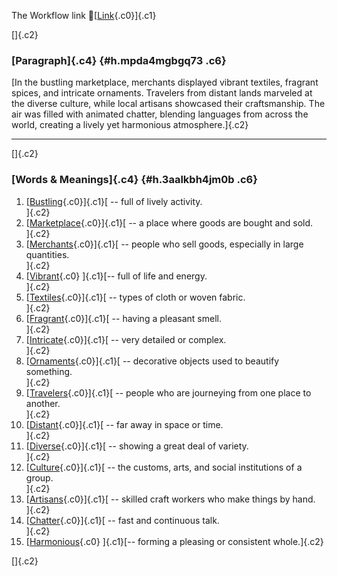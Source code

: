 The Workflow link
👏[[Link](https://www.google.com/url?q=http://www.google.com&sa=D&source=editors&ust=1759153581052847&usg=AOvVaw3UD9DhSwvM9Re3aPcTYppd){.c0}]{.c1}

[]{.c2}

### [Paragraph]{.c4} {#h.mpda4mgbgq73 .c6}

[In the bustling marketplace, merchants displayed vibrant textiles,
fragrant spices, and intricate ornaments. Travelers from distant lands
marveled at the diverse culture, while local artisans showcased their
craftsmanship. The air was filled with animated chatter, blending
languages from across the world, creating a lively yet harmonious
atmosphere.]{.c2}

------------------------------------------------------------------------

[]{.c2}

### [Words & Meanings]{.c4} {#h.3aalkbh4jm0b .c6}

1.  [[Bustling](https://www.google.com/url?q=http://www.google.com&sa=D&source=editors&ust=1759153581053513&usg=AOvVaw1HXlRowvhA2ST1xZzl4BzU){.c0}]{.c1}[ --
    full of lively activity.\
    ]{.c2}
2.  [[Marketplace](https://www.google.com/url?q=http://www.google.com&sa=D&source=editors&ust=1759153581053644&usg=AOvVaw3cCPt49uYL2QnUM4Ua0eUs){.c0}]{.c1}[ --
    a place where goods are bought and sold.\
    ]{.c2}
3.  [[Merchants](https://www.google.com/url?q=http://www.google.com&sa=D&source=editors&ust=1759153581053764&usg=AOvVaw3YQTtg2XwsRzbyTGLu8FGr){.c0}]{.c1}[ --
    people who sell goods, especially in large quantities.\
    ]{.c2}
4.  [[Vibrant](https://www.google.com/url?q=http://www.google.com&sa=D&source=editors&ust=1759153581053886&usg=AOvVaw101C69Z_VIjc231mIoOoVv){.c0}
    ]{.c1}[-- full of life and energy.\
    ]{.c2}
5.  [[Textiles](https://www.google.com/url?q=http://www.google.com&sa=D&source=editors&ust=1759153581053981&usg=AOvVaw2mlq3cDmqDBQ8QcW2hyLRo){.c0}]{.c1}[ --
    types of cloth or woven fabric.\
    ]{.c2}
6.  [[Fragrant](https://www.google.com/url?q=http://www.google.com&sa=D&source=editors&ust=1759153581054092&usg=AOvVaw1R6gxxHbHQXW7d2Te0hwsf){.c0}]{.c1}[ --
    having a pleasant smell.\
    ]{.c2}
7.  [[Intricate](https://www.google.com/url?q=http://www.google.com&sa=D&source=editors&ust=1759153581054188&usg=AOvVaw2zrlLyS3HYnClBt9NG0-2-){.c0}]{.c1}[ --
    very detailed or complex.\
    ]{.c2}
8.  [[Ornaments](https://www.google.com/url?q=http://www.google.com&sa=D&source=editors&ust=1759153581054284&usg=AOvVaw1Kiq98Gg4kYgVRSeA4A1rK){.c0}]{.c1}[ --
    decorative objects used to beautify something.\
    ]{.c2}
9.  [[Travelers](https://www.google.com/url?q=http://www.google.com&sa=D&source=editors&ust=1759153581054403&usg=AOvVaw19rN9vbvVtRyLz06ZFyFX5){.c0}]{.c1}[ --
    people who are journeying from one place to another.\
    ]{.c2}
10. [[Distant](https://www.google.com/url?q=http://www.google.com&sa=D&source=editors&ust=1759153581054523&usg=AOvVaw2lMoh487llFF0rD9mcstFv){.c0}]{.c1}[ --
    far away in space or time.\
    ]{.c2}
11. [[Diverse](https://www.google.com/url?q=http://www.google.com&sa=D&source=editors&ust=1759153581054617&usg=AOvVaw3gZDGj4tv3aCakGMRdhHVQ){.c0}]{.c1}[ --
    showing a great deal of variety.\
    ]{.c2}
12. [[Culture](https://www.google.com/url?q=http://www.google.com&sa=D&source=editors&ust=1759153581054716&usg=AOvVaw20X9k9eB1QirL4OlrsIXhq){.c0}]{.c1}[ --
    the customs, arts, and social institutions of a group.\
    ]{.c2}
13. [[Artisans](https://www.google.com/url?q=http://www.google.com&sa=D&source=editors&ust=1759153581054833&usg=AOvVaw2OMoO84mkqQV_fT0vzPqRM){.c0}]{.c1}[ --
    skilled craft workers who make things by hand.\
    ]{.c2}
14. [[Chatter](https://www.google.com/url?q=http://www.google.com&sa=D&source=editors&ust=1759153581054947&usg=AOvVaw2P2dawxQZKT1uKC9kA1TjV){.c0}]{.c1}[ --
    fast and continuous talk.\
    ]{.c2}
15. [[Harmonious](https://www.google.com/url?q=http://www.google.com&sa=D&source=editors&ust=1759153581055048&usg=AOvVaw2w2JvUDUnyZvnqrBX7Ndja){.c0}
    ]{.c1}[-- forming a pleasing or consistent whole.]{.c2}

[]{.c2}
